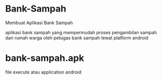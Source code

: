 # Bank-Sampah
Membuat Aplikasi Bank Sampah

aplikasi bank sampah yang mempermudah proses pengambilan sampah dari rumah warga oleh petugas bank sampah lewat platform android

# bank-sampah.apk
file execute atau application android
